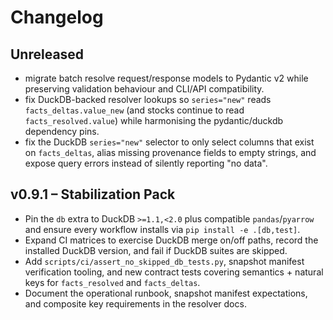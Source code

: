# Changelog

## Unreleased

- migrate batch resolve request/response models to Pydantic v2 while preserving validation behaviour and CLI/API compatibility.
- fix DuckDB-backed resolver lookups so `series="new"` reads `facts_deltas.value_new` (and stocks continue to read `facts_resolved.value`) while harmonising the pydantic/duckdb dependency pins.
- fix the DuckDB `series="new"` selector to only select columns that exist on `facts_deltas`, alias missing provenance fields to empty strings, and expose query errors instead of silently reporting "no data".

## v0.9.1 – Stabilization Pack

- Pin the `db` extra to DuckDB `>=1.1,<2.0` plus compatible `pandas`/`pyarrow` and ensure every workflow installs via `pip install -e .[db,test]`.
- Expand CI matrices to exercise DuckDB merge on/off paths, record the installed DuckDB version, and fail if DuckDB suites are skipped.
- Add `scripts/ci/assert_no_skipped_db_tests.py`, snapshot manifest verification tooling, and new contract tests covering semantics + natural keys for `facts_resolved` and `facts_deltas`.
- Document the operational runbook, snapshot manifest expectations, and composite key requirements in the resolver docs.

